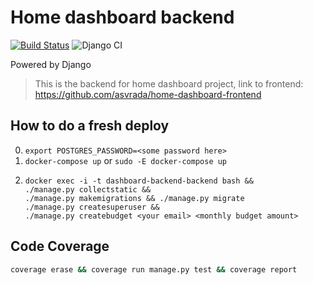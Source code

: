 # Home dashboard backend

[![Build Status](https://travis-ci.com/asvrada/home-dashboard-backend.svg?token=ug58w9zF9PguvrQ5qbqS&branch=master)](https://travis-ci.com/asvrada/home-dashboard-backend)
![Django CI](https://github.com/asvrada/home-dashboard-backend/workflows/Django%20CI/badge.svg?branch=master)

Powered by Django

> This is the backend for home dashboard project, link to frontend: https://github.com/asvrada/home-dashboard-frontend

## How to do a fresh deploy

0. `export POSTGRES_PASSWORD=<some password here>`
1. `docker-compose up` or `sudo -E docker-compose up`
3. 
    ```shell script
    docker exec -i -t dashboard-backend-backend bash &&
    ./manage.py collectstatic &&
    ./manage.py makemigrations && ./manage.py migrate
    ./manage.py createsuperuser &&
    ./manage.py createbudget <your email> <monthly budget amount>
    ```

## Code Coverage

```bash
coverage erase && coverage run manage.py test && coverage report
```
